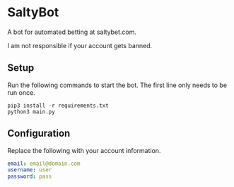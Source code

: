 # SaltyBot

A bot for automated betting at saltybet.com.

I am not responsible if your account gets banned.

## Setup
Run the following commands to start the bot. The first line only needs to be run once.
```commandline
pip3 install -r requirements.txt
python3 main.py
```

## Configuration
Replace the following with your account information.
```yaml
email: email@domain.com
username: user
password: pass
```